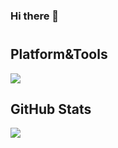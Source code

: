 ### Hi there 👋
#

## Platform&Tools

![](https://img.shields.io/badge/OS-Freebsd-dd4814?style=flat-square&logo=freebsd&logoColor=ffffff)

## GitHub Stats

<a href="">
    <img align="center" src="https://github-readme-stats.vercel.app/api?username=ramp29&theme=dark&show_icons=true" />
</a>
